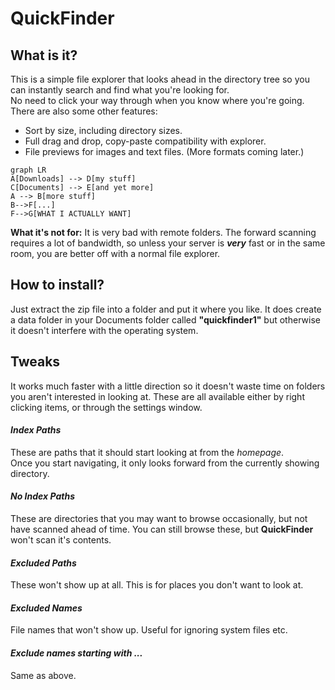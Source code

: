 # QuickFinder
## What is it? 
This is a simple file explorer that looks ahead in the directory tree so you can instantly search and find what you're looking for.  
No need to click your way through when you know where you're going.  
There are also some other features: 
* Sort by size, including directory sizes.  
* Full drag and drop, copy-paste compatibility with explorer.  
* File previews for images and text files. (More formats coming later.)

```mermaid
graph LR
A[Downloads] --> D[my stuff]
C[Documents] --> E[and yet more]
A --> B[more stuff]
B-->F[...]
F-->G[WHAT I ACTUALLY WANT]

```

**What it's not for:** It is very bad with remote folders.  The forward scanning requires a lot of bandwidth, so unless your server is **_very_** fast or in the same room, you are better off with a normal file explorer.  
## How to install?  
Just extract the zip file into a folder and put it where you like.  It does create a data folder in your Documents folder called **"quickfinder1"** but otherwise it doesn't interfere with the operating system.  

## Tweaks
It works much faster with a little direction so it doesn't waste time on folders you aren't interested in looking at.  These are all available either by right clicking items, or through the settings window.  
#### _Index Paths_
These are paths that it should start looking at from the _homepage_.  
Once you start navigating, it only looks forward from the currently showing directory.  
#### _No Index Paths_
These are directories that you may want to browse occasionally, but not have scanned ahead of time.  You can still browse these, but **QuickFinder** won't scan it's contents.  
#### _Excluded Paths_
These won't show up at all.  This is for places you don't want to look at.  
#### _Excluded Names_
File names that won't show up.  Useful for ignoring system files etc.  
#### _Exclude names starting with ..._
Same as above.  
